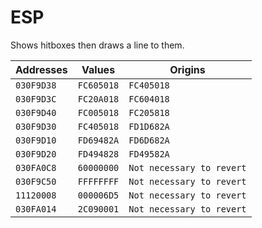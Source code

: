 # ESP

Shows hitboxes then draws a line to them.

Addresses | Values | Origins
------------- | ------------- | -------------
`030F9D38` | `FC605018` | `FC405018`
`030F9D3C` | `FC20A018` | `FC604018`
`030F9D40` | `FC005018` | `FC205818`
`030F9D30` | `FC405018` | `FD1D682A`
`030F9D10` | `FD69482A` | `FD6D682A`
`030F9D20` | `FD494828` | `FD49582A`
`030FA0C8` | `60000000` | `Not necessary to revert`
`030F9C50` | `FFFFFFFF` | `Not necessary to revert`
`11120008` | `000006D5` | `Not necessary to revert`
`030FA014` | `2C090001` | `Not necessary to revert`
